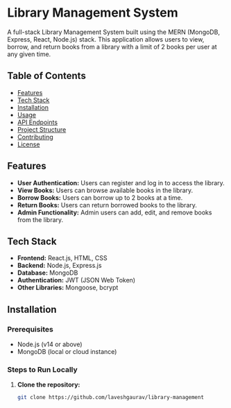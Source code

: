 # Library Management System

A full-stack Library Management System built using the MERN (MongoDB, Express, React, Node.js) stack. This application allows users to view, borrow, and return books from a library with a limit of 2 books per user at any given time.

## Table of Contents

- [Features](#features)
- [Tech Stack](#tech-stack)
- [Installation](#installation)
- [Usage](#usage)
- [API Endpoints](#api-endpoints)
- [Project Structure](#project-structure)
- [Contributing](#contributing)
- [License](#license)

## Features

- **User Authentication:** Users can register and log in to access the library.
- **View Books:** Users can browse available books in the library.
- **Borrow Books:** Users can borrow up to 2 books at a time.
- **Return Books:** Users can return borrowed books to the library.
- **Admin Functionality:** Admin users can add, edit, and remove books from the library.

## Tech Stack

- **Frontend:** React.js, HTML, CSS
- **Backend:** Node.js, Express.js
- **Database:** MongoDB
- **Authentication:** JWT (JSON Web Token)
- **Other Libraries:** Mongoose, bcrypt

## Installation

### Prerequisites

- Node.js (v14 or above)
- MongoDB (local or cloud instance)

### Steps to Run Locally

1. **Clone the repository:**

   ```bash
   git clone https://github.com/laveshgaurav/library-management
   ```
